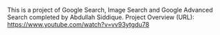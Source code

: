 
This is a project of Google Search, Image Search and Google Advanced Search completed by Abdullah Siddique. Project Overview (URL): https://www.youtube.com/watch?v=vv93ytgdu78

